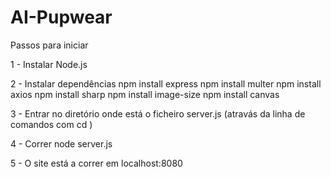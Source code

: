 # AI-Pupwear

Passos para iniciar

1 - Instalar Node.js

2 - Instalar dependências
	npm install express
	npm install multer
	npm install axios
	npm install sharp
	npm install image-size
	npm install canvas

3 - Entrar no diretório onde está o ficheiro server.js (atravás da linha de comandos com cd <caminho da pasta>)

4 - Correr node server.js 

5 - O site está a correr em localhost:8080
